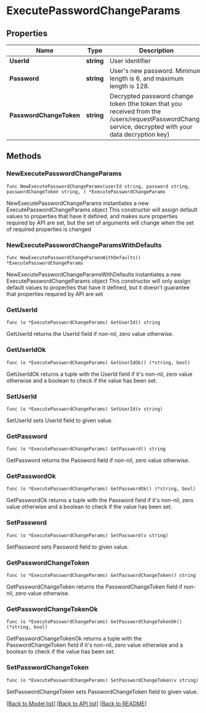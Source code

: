 # ExecutePasswordChangeParams

## Properties

Name | Type | Description | Notes
------------ | ------------- | ------------- | -------------
**UserId** | **string** | User identifier | 
**Password** | **string** | User&#39;s new password. Minimum length is 6, and maximum length is 128. | 
**PasswordChangeToken** | **string** | Decrypted password change token (the token that you received from the /users/requestPasswordChange service, decrypted with your data decryption key) | 

## Methods

### NewExecutePasswordChangeParams

`func NewExecutePasswordChangeParams(userId string, password string, passwordChangeToken string, ) *ExecutePasswordChangeParams`

NewExecutePasswordChangeParams instantiates a new ExecutePasswordChangeParams object
This constructor will assign default values to properties that have it defined,
and makes sure properties required by API are set, but the set of arguments
will change when the set of required properties is changed

### NewExecutePasswordChangeParamsWithDefaults

`func NewExecutePasswordChangeParamsWithDefaults() *ExecutePasswordChangeParams`

NewExecutePasswordChangeParamsWithDefaults instantiates a new ExecutePasswordChangeParams object
This constructor will only assign default values to properties that have it defined,
but it doesn't guarantee that properties required by API are set

### GetUserId

`func (o *ExecutePasswordChangeParams) GetUserId() string`

GetUserId returns the UserId field if non-nil, zero value otherwise.

### GetUserIdOk

`func (o *ExecutePasswordChangeParams) GetUserIdOk() (*string, bool)`

GetUserIdOk returns a tuple with the UserId field if it's non-nil, zero value otherwise
and a boolean to check if the value has been set.

### SetUserId

`func (o *ExecutePasswordChangeParams) SetUserId(v string)`

SetUserId sets UserId field to given value.


### GetPassword

`func (o *ExecutePasswordChangeParams) GetPassword() string`

GetPassword returns the Password field if non-nil, zero value otherwise.

### GetPasswordOk

`func (o *ExecutePasswordChangeParams) GetPasswordOk() (*string, bool)`

GetPasswordOk returns a tuple with the Password field if it's non-nil, zero value otherwise
and a boolean to check if the value has been set.

### SetPassword

`func (o *ExecutePasswordChangeParams) SetPassword(v string)`

SetPassword sets Password field to given value.


### GetPasswordChangeToken

`func (o *ExecutePasswordChangeParams) GetPasswordChangeToken() string`

GetPasswordChangeToken returns the PasswordChangeToken field if non-nil, zero value otherwise.

### GetPasswordChangeTokenOk

`func (o *ExecutePasswordChangeParams) GetPasswordChangeTokenOk() (*string, bool)`

GetPasswordChangeTokenOk returns a tuple with the PasswordChangeToken field if it's non-nil, zero value otherwise
and a boolean to check if the value has been set.

### SetPasswordChangeToken

`func (o *ExecutePasswordChangeParams) SetPasswordChangeToken(v string)`

SetPasswordChangeToken sets PasswordChangeToken field to given value.



[[Back to Model list]](../README.md#documentation-for-models) [[Back to API list]](../README.md#documentation-for-api-endpoints) [[Back to README]](../README.md)


